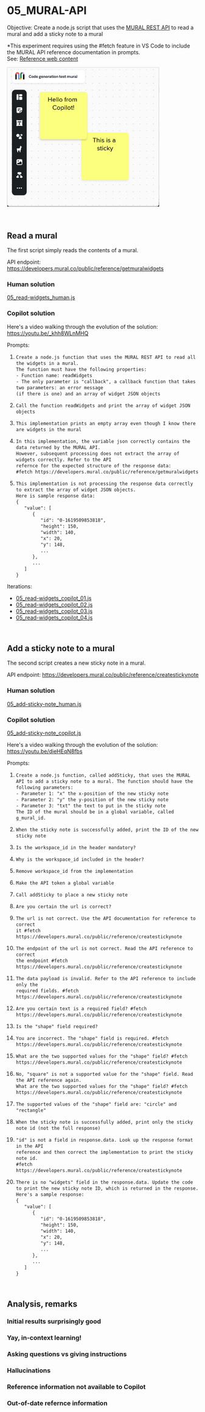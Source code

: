 # 05_MURAL-API
Objective: Create a node.js script that uses the [MURAL REST API](https://developers.mural.co/public/reference/intro) to read a mural and add a sticky note to a mural

\*This experiment requires using the \#fetch feature in VS Code to include the MURAL API reference documentation in prompts.  
See: [Reference web content](https://code.visualstudio.com/docs/copilot/chat/copilot-chat-context#_reference-web-content)

<img src="images/mural.png" width="400" alt="Mural with two sticky notes"/>

<p>&nbsp;</p>


## Read a mural
The first script simply reads the contents of a mural.

API endpoint: https://developers.mural.co/public/reference/getmuralwidgets

### Human solution
[05_read-widgets_human.js](05_read-widgets_human.js)

### Copilot solution
Here's a video walking through the evolution of the solution:<br/>
https://youtu.be/_khh8WLnMHQ

Prompts:
1. ```
   Create a node.js function that uses the MURAL REST API to read all the widgets in a mural.
   The function must have the following properties:
   - Function name: readWidgets
   - The only parameter is "callback", a callback function that takes two parameters: an error message
   (if there is one) and an array of widget JSON objects
   ```
2. ```
   Call the function readWidgets and print the array of widget JSON objects
   ```
3. ```
   This implementation prints an empty array even though I know there are widgets in the mural
   ```
4. ```
   In this implementation, the variable json correctly contains the data returned by the MURAL API.
   However, subsequent processing does not extract the array of widgets correctly. Refer to the API
   refernce for the expected structure of the response data:
   #fetch https://developers.mural.co/public/reference/getmuralwidgets
   ```
5. ```
   This implementation is not processing the response data correctly to extract the array of widget JSON objects.
   Here is sample response data:
   {
      "value": [
         {
            "id": "0-1619509853818",
            "height": 150,
            "width": 140,
            "x": 20,
            "y": 148,
            ...
         },
         ...
      ]
   }
   ```
Iterations:
- [05_read-widgets_copilot_01.js](05_read-widgets_copilot_01)
- [05_read-widgets_copilot_02.js](05_read-widgets_copilot_02)
- [05_read-widgets_copilot_03.js](05_read-widgets_copilot_03)
- [05_read-widgets_copilot_04.js](05_read-widgets_copilot_04)

<p>&nbsp;</p>


## Add a sticky note to a mural
The second script creates a new sticky note in a mural.

API endpoint: https://developers.mural.co/public/reference/createstickynote

### Human solution
[05_add-sticky-note_human.js](05_add-sticky-note_human.js)

### Copilot solution
[05_add-sticky-note_copilot.js](05_add-sticky-note_copilot.js)

Here's a video walking through the evolution of the solution:<br/>
https://youtu.be/dieHEqN8fbs

Prompts:
1. ```
   Create a node.js function, called addSticky, that uses the MURAL API to add a sticky note to a mural. The function should have the following parameters:
   - Parameter 1: "x" the x-position of the new sticky note
   - Parameter 2: "y" the y-position of the new sticky note
   - Parameter 3: "txt" the text to put in the sticky note
   The ID of the mural should be in a global variable, called g_mural_id.
   ```
2. ```
   When the sticky note is successfully added, print the ID of the new sticky note
   ```
3. ```
   Is the workspace_id in the header mandatory?
   ```
4. ```
   Why is the workspace_id included in the header?
   ```
5. ```
   Remove workspace_id from the implementation
   ```
6. ```
   Make the API token a global variable
   ```
7. ```
   Call addSticky to place a new sticky note
   ```
8. ```
   Are you certain the url is correct?
   ```
9. ```
   The url is not correct. Use the API documentation for reference to correct
   it #fetch https://developers.mural.co/public/reference/createstickynote
   ```
10. ```
    The endpoint of the url is not correct. Read the API reference to correct
    the endpoint #fetch https://developers.mural.co/public/reference/createstickynote
    ```
11. ```
    The data payload is invalid. Refer to the API reference to include only the
    required fields. #fetch https://developers.mural.co/public/reference/createstickynote
    ```
12. ```
    Are you certain text is a required field? #fetch https://developers.mural.co/public/reference/createstickynote
    ```
13. ```
    Is the "shape" field required?
    ```
14. ```
    You are incorrect. The "shape" field is required. #fetch https://developers.mural.co/public/reference/createstickynote
    ```
15. ```
    What are the two supported values for the "shape" field? #fetch https://developers.mural.co/public/reference/createstickynote
    ```
16. ```
    No, "square" is not a supported value for the "shape" field. Read the API reference again.
    What are the two supported values for the "shape" field? #fetch https://developers.mural.co/public/reference/createstickynote
    ```
17. ```
    The supported values of the "shape" field are: "circle" and "rectangle"
    ```
18. ```
    When the sticky note is successfully added, print only the sticky note id (not the full response)
    ```
19. ```
    "id" is not a field in response.data. Look up the response format in the API
    reference and then correct the implementation to print the sticky note id.
    #fetch https://developers.mural.co/public/reference/createstickynote
    ```
20. ```
    There is no "widgets" field in the response.data. Update the code to print the new sticky note ID, which is returned in the response. Here's a sample response:
    {
       "value": [
          {
             "id": "0-1619509853818",
             "height": 150,
             "width": 140,
             "x": 20,
             "y": 148,
             ...
          },
          ...
       ]
    }
    ```

<p>&nbsp;</p>


## Analysis, remarks

### Initial results surprisingly good

### Yay, in-context learning!

### Asking questions vs giving instructions

### Hallucinations

### Reference information not available to Copilot

### Out-of-date refernce information

<p>&nbsp;</p>

